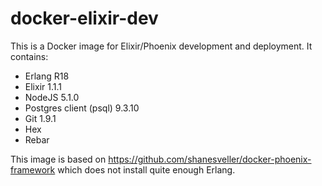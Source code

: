 # docker-elixir-dev

This is a Docker image for Elixir/Phoenix development and deployment.
It contains:

* Erlang R18
* Elixir 1.1.1
* NodeJS 5.1.0
* Postgres client (psql) 9.3.10
* Git 1.9.1
* Hex
* Rebar

This image is based on https://github.com/shanesveller/docker-phoenix-framework
which does not install quite enough Erlang.

